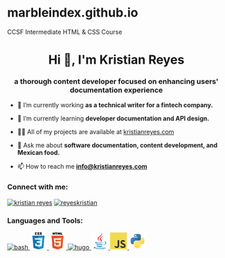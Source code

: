 # marbleindex.github.io
CCSF Intermediate HTML & CSS Course

<h1 align="center">Hi 👋, I'm Kristian Reyes</h1>
<h3 align="center">a thorough content developer focused on enhancing users' documentation experience</h3>

- 🔭 I’m currently working **as a technical writer for a fintech company.**

- 🌱 I’m currently learning **developer documentation and API design.**

- 👨‍💻 All of my projects are available at [kristianreyes.com](kristianreyes.com)

- 💬 Ask me about **software documentation, content development, and Mexican food.**

- 📫 How to reach me **info@kristianreyes.com**

<h3 align="left">Connect with me:</h3>
<p align="left">
<a href="https://codepen.io/kristian reyes" target="blank"><img align="center" src="https://raw.githubusercontent.com/rahuldkjain/github-profile-readme-generator/master/src/images/icons/Social/codepen.svg" alt="kristian reyes" height="30" width="40" /></a>
<a href="https://linkedin.com/in/reyeskristian" target="blank"><img align="center" src="https://raw.githubusercontent.com/rahuldkjain/github-profile-readme-generator/master/src/images/icons/Social/linked-in-alt.svg" alt="reyeskristian" height="30" width="40" /></a>
</p>

<h3 align="left">Languages and Tools:</h3>
<p align="left"> <a href="https://www.gnu.org/software/bash/" target="_blank"> <img src="https://www.vectorlogo.zone/logos/gnu_bash/gnu_bash-icon.svg" alt="bash" width="40" height="40"/> </a> <a href="https://www.w3schools.com/css/" target="_blank"> <img src="https://raw.githubusercontent.com/devicons/devicon/master/icons/css3/css3-original-wordmark.svg" alt="css3" width="40" height="40"/> </a> <a href="https://www.w3.org/html/" target="_blank"> <img src="https://raw.githubusercontent.com/devicons/devicon/master/icons/html5/html5-original-wordmark.svg" alt="html5" width="40" height="40"/> </a> <a href="https://gohugo.io/" target="_blank"> <img src="https://api.iconify.design/logos-hugo.svg" alt="hugo" width="40" height="40"/> </a> <a href="https://www.java.com" target="_blank"> <img src="https://raw.githubusercontent.com/devicons/devicon/master/icons/java/java-original.svg" alt="java" width="40" height="40"/> </a> <a href="https://developer.mozilla.org/en-US/docs/Web/JavaScript" target="_blank"> <img src="https://raw.githubusercontent.com/devicons/devicon/master/icons/javascript/javascript-original.svg" alt="javascript" width="40" height="40"/> </a> <a href="https://www.python.org" target="_blank"> <img src="https://raw.githubusercontent.com/devicons/devicon/master/icons/python/python-original.svg" alt="python" width="40" height="40"/> </a> </p>
